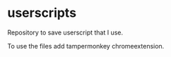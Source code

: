 # userscripts

Repository to save userscript that I use.

To use the files add tampermonkey chromeextension.
